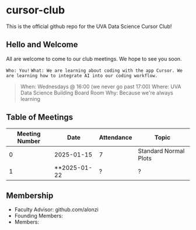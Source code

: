 # cursor-club
This is the official github repo for the UVA Data Science Cursor Club!

## Hello and Welcome
All are welcome to come to our club meetings. We hope to see you soon.

`Who: You!`
`What: We are learning about coding with the app Cursor. We are learning how to integrate AI into our coding workflow.`
> When: Wednesdays @ 16:00  (we never go past 17:00)
> Where: UVA Data Science Building Board Room
> Why: Because we're always learning

## Table of Meetings
| Meeting Number | Date       | Attendance | Topic                 |
|----------------|------------|------------|-----------------------|
| 0              | 2025-01-15 | 7          | Standard Normal Plots |
| 1              | **2025-01-22 | ? | ? |

## Membership
* Faculty Advisor: github.com/alonzi
* Founding Members:
* Members: 
